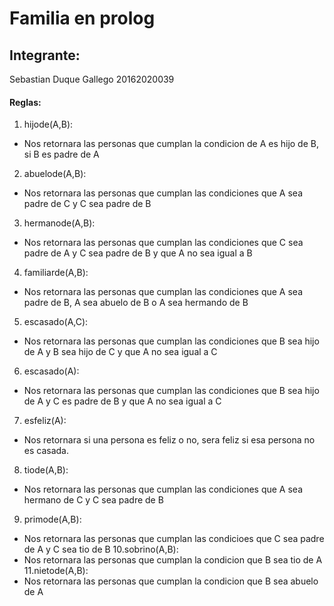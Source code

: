 # Familia en prolog

## Integrante:
 Sebastian Duque Gallego  20162020039
 
#### Reglas:
1. hijode(A,B):
  * Nos retornara las personas que cumplan la condicion de  A es hijo de B, si B es padre de A
2. abuelode(A,B):
 * Nos retornara las personas que cumplan las condiciones que A sea padre de C y C sea padre de B
3. hermanode(A,B):
* Nos retornara las personas que cumplan las condiciones que  C sea padre de A y C sea padre de B y que A no sea igual a B
4. familiarde(A,B):
* Nos retornara las personas que cumplan las condiciones que A sea padre de B, A sea abuelo de B o A sea hermando de B
5. escasado(A,C):
* Nos retornara las personas que cumplan las condiciones que B sea hijo de A y B sea hijo de C y que A no sea igual a C
6. escasado(A):
* Nos retornara las personas que cumplan las condiciones que B sea hijo de A y C es padre de B y que A no sea igual a C
7. esfeliz(A):
* Nos retornara si una persona es feliz o no, sera feliz si esa persona no es casada.
8. tiode(A,B):
* Nos retornara las personas que cumplan las condiciones que A sea hermano de C y C sea padre de B
9. primode(A,B):
* Nos retornara las personas que cumplan las condicioes  que C sea padre de A y C sea tio de B
10.sobrino(A,B):
* Nos retornara las personas que cumplan la condicion que B sea tio de A
11.nietode(A,B):
* Nos retornara las personas que cumplan la condicion que B sea abuelo de A
